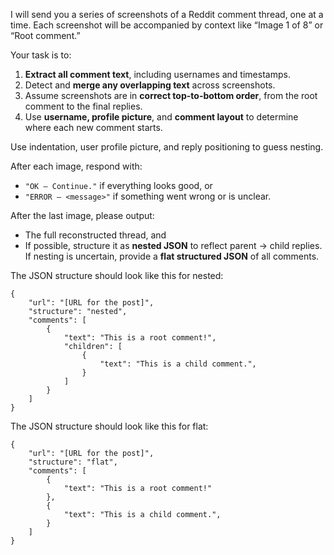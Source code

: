 I will send you a series of screenshots of a Reddit comment thread, one at a time. Each screenshot will be accompanied by context like “Image 1 of 8” or “Root comment.”

Your task is to:

1. **Extract all comment text**, including usernames and timestamps.
2. Detect and **merge any overlapping text** across screenshots.
3. Assume screenshots are in **correct top-to-bottom order**, from the root comment to the final replies.
4. Use **username, profile picture**, and **comment layout** to determine where each new comment starts.

Use indentation, user profile picture, and reply positioning to guess nesting.

After each image, respond with:

- `"OK – Continue."` if everything looks good, or
- `"ERROR – <message>"` if something went wrong or is unclear.

After the last image, please output:

- The full reconstructed thread, and
- If possible, structure it as **nested JSON** to reflect parent → child replies. If nesting is uncertain, provide a **flat structured JSON** of all comments.

The JSON structure should look like this for nested:
```
{
    "url": "[URL for the post]",
    "structure": "nested",
    "comments": [
        {
            "text": "This is a root comment!",
            "children": [
                {
                    "text": "This is a child comment.",
                }
            ]
        }
    ]
}
```

The JSON structure should look like this for flat:
```
{
    "url": "[URL for the post]",
    "structure": "flat",
    "comments": [
        {
            "text": "This is a root comment!"
        },
        {
            "text": "This is a child comment.",
        }
    ]
}
```